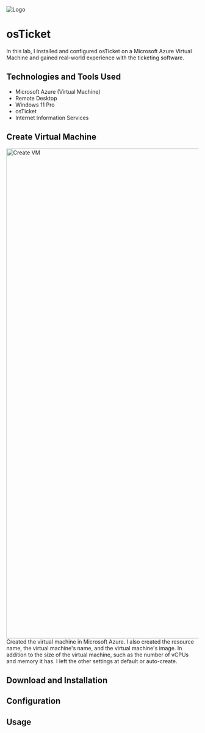 ![Logo](https://github.com/user-attachments/assets/8f4c9483-8df2-4a66-898a-2d48c6f67c55)
# osTicket
In this lab, I installed and configured osTicket on a Microsoft Azure Virtual Machine and gained real-world experience with the ticketing software.

## Technologies and Tools Used
- Microsoft Azure (Virtual Machine)
- Remote Desktop
- Windows 11 Pro
- osTicket
- Internet Information Services

## Create Virtual Machine
<img width="1280" alt="Create VM" src="https://github.com/user-attachments/assets/f919cb84-72fe-45fe-8643-e36741b73971" />
Created the virtual machine in Microsoft Azure. I also created the resource name, the virtual machine's name, and the virtual machine's image. In addition to the size of the virtual machine, such as the number of vCPUs and memory it has. I left the other settings at default or auto-create.

## Download and Installation


## Configuration


## Usage
